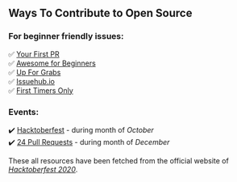   ## Ways To Contribute to Open Source

  ### For beginner friendly issues:

  :white_check_mark: [Your First PR](http://yourfirstpr.github.io/)<br>
  :white_check_mark: [Awesome for Beginners](https://github.com/mungell/awesome-for-beginners)<br>
  :white_check_mark: [Up For Grabs](https://up-for-grabs.net/#/)<br>
  :white_check_mark: [Issuehub.io](http://issuehub.io/)<br>
  :white_check_mark: [First Timers Only](https://www.firsttimersonly.com/)<br>

  ### Events:

  :heavy_check_mark: [Hacktoberfest](https://hacktoberfest.digitalocean.com/) - during month of _October_ <br>
  :heavy_check_mark: [24 Pull Requests](https://24pullrequests.com/) - during month of _December_ <br>



  These all resources have been fetched from the official website of [_Hacktoberfest_ _2020_](https://hacktoberfest.digitalocean.com/).
